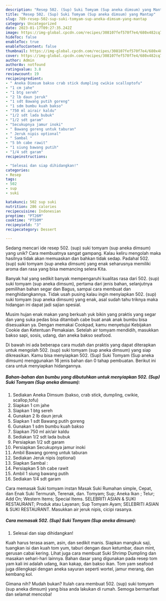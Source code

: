 ```yaml
---
description: "Resep 502. (Sup) Suki Tomyam (Sup aneka dimsum) yang Mantap"
title: "Resep 502. (Sup) Suki Tomyam (Sup aneka dimsum) yang Mantap"
slug: 789-resep-502-sup-suki-tomyam-sup-aneka-dimsum-yang-mantap
category: Uncategorized
date: 2023-01-17T09:27:35.242Z
image: https://img-global.cpcdn.com/recipes/308107fef570f7e4/680x482cq70/502-sup-suki-tomyam-sup-aneka-dimsum-foto-resep-utama.jpg
hideToc: false
enableToc: true
enableTocContent: false
thumbnail: https://img-global.cpcdn.com/recipes/308107fef570f7e4/680x482cq70/502-sup-suki-tomyam-sup-aneka-dimsum-foto-resep-utama.jpg
cover: https://img-global.cpcdn.com/recipes/308107fef570f7e4/680x482cq70/502-sup-suki-tomyam-sup-aneka-dimsum-foto-resep-utama.jpg
author: Admin
authorAv: notfound
ratingvalue: 3.8
reviewcount: 19
recipeingredient:
- " Aneka Dimsum bakso crab stick dumpling cwikie scalloptofu"
- "1 cm jahe"
- "1 btg sereh"
- "2 lb daun jeruk"
- "1 sdt Bawang putih goreng"
- "1 sdm bumbu kuah bakso"
- "750 ml airair kaldu"
- "1/2 sdt lada bubuk"
- "1/2 sdt garam"
- "Secukupnya jamur inoki"
- " Bawang goreng untuk taburan"
- " Jeruk nipis optional"
- " Sambal "
- "5 bh cabe rawit"
- "1 siung bawang putih"
- "1/4 sdt garam"
recipeinstructions:

- "Selesai dan siap dihidangkan!"
categories:
- Resep
tags:
- 502
- sup
- suki

katakunci: 502 sup suki 
nutrition: 286 calories
recipecuisine: Indonesian
preptime: "PT26M"
cooktime: "PT50M"
recipeyield: "3"
recipecategory: Dessert

---
```





Sedang mencari ide resep 502. (sup) suki tomyam (sup aneka dimsum) yang unik? Cara membuatnya sangat gampang. Kalau keliru mengolah maka hasilnya tidak akan memuaskan dan bahkan tidak sedap. Padahal 502. (sup) suki tomyam (sup aneka dimsum) yang enak seharusnya memiliki aroma dan rasa yang bisa memancing selera Kita.





Banyak hal yang sedikit banyak mempengaruhi kualitas rasa dari 502. (sup) suki tomyam (sup aneka dimsum), pertama dari jenis bahan, selanjutnya pemilihan bahan segar dan Bagus, sampai cara membuat dan menghidangkannya. Tidak usah pusing kalau ingin menyiapkan 502. (sup) suki tomyam (sup aneka dimsum) yang enak,      asal sudah tahu triknya maka hidangan ini dapat jadi sajian spesial.














Musim hujan enak makan yang berkuah yuk bikin yang praktis yang segar dan yang suka pedas bisa ditambah cabe buat anak anak bumbu bisa disesuaikan ya. Dengan memakai Cookpad, kamu menyetujui Kebijakan Cookie dan Ketentuan Pemakaian. Setelah air tomyam mendidih, masukkan bakso sapi, sosis, udang, dan aneka bakso seafood.






Di bawah ini ada beberapa cara mudah dan praktis yang dapat diterapkan untuk mengolah 502. (sup) suki tomyam (sup aneka dimsum) yang siap dikreasikan. Kamu bisa menyiapkan 502. (Sup) Suki Tomyam (Sup aneka dimsum) menggunakan 16 jenis bahan dan 0 tahap pembuatan. Berikut ini cara untuk menyiapkan hidangannya.

<!--inarticleads1-->

##### Bahan-bahan dan bumbu yang dibutuhkan untuk menyiapkan 502. (Sup) Suki Tomyam (Sup aneka dimsum):

1. Sediakan  Aneka Dimsum (bakso, crab stick, dumpling, cwikie, scallop,tofu)
1. Siapkan 1 cm jahe
1. Siapkan 1 btg sereh
1. Gunakan 2 lb daun jeruk
1. Siapkan 1 sdt Bawang putih goreng
1. Gunakan 1 sdm bumbu kuah bakso
1. Siapkan 750 ml air/air kaldu
1. Sediakan 1/2 sdt lada bubuk
1. Persiapkan 1/2 sdt garam
1. Persiapkan Secukupnya jamur inoki
1. Ambil  Bawang goreng untuk taburan
1. Sediakan  Jeruk nipis (optional)
1. Siapkan  Sambal :
1. Persiapkan 5 bh cabe rawit
1. Ambil 1 siung bawang putih
1. Sediakan 1/4 sdt garam


Cara memasak Suki tomyam instan Masak Suki Rumahan simple, Cepat, dan Enak Suki Termurah, Terenak, dan. Tomyam; Sup; Aneka Ikan ; Telur; Add On; Western Items; Special Items. SELEBRITI ASIAN &amp; SUKI RESTAURANT; Produk atau Layanan; Sup Tomyam Ayam; SELEBRITI ASIAN &amp; SUKI RESTAURANT. Masukkan air jeruk nipis, cicipi rasanya. 

<!--inarticleads2-->

##### Cara memasak 502. (Sup) Suki Tomyam (Sup aneka dimsum):


1. Selesai dan siap dihidangkan!

Kuah harus terasa asam, asin, dan sedikit manis. Siapkan mangkuk saji, tuangkan isi dan kuah tom yum, taburi dengan daun ketumbar, daun mint, gerusan cabai kering. Lihat juga cara membuat Suki Shrimp Dumpling dan masakan sehari-hari lainnya. Bahan dasar yang digunakan pada resep tom yam kali ini adalah udang, ikan kakap, dan bakso ikan. Tom yam seafood juga dilengkapi dengan aneka sayuran seperti wortel, jamur merang, dan kembang kol. 

Gimana nih? Mudah bukan? Itulah cara membuat 502. (sup) suki tomyam (sup aneka dimsum) yang bisa anda lakukan di rumah. Semoga bermanfaat dan selamat mencoba!
